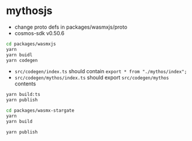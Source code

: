 # mythosjs


* change proto defs in packages/wasmxjs/proto
* cosmos-sdk v0.50.6

```bash
cd packages/wasmxjs
yarn
yarn buidl
yarn codegen
```

* `src/codegen/index.ts` should contain `export * from "./mythos/index";`
* `src/codegen/mythos/index.ts` should export `src/codegen/mythos` contents

```bash
yarn build:ts
yarn publish
```

```bash
cd packages/wasmx-stargate
yarn
yarn build

yarn publish
```

